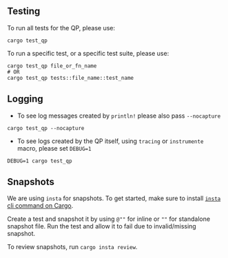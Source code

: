 ## Testing

To run all tests for the QP, please use:

```
cargo test_qp
```

To run a specific test, or a specific test suite, please use:

```
cargo test_qp file_or_fn_name
# OR
cargo test_qp tests::file_name::test_name
```

## Logging

* To see log messages created by `println!` please also pass `--nocapture`

```
cargo test_qp --nocapture
```

* To see logs created by the QP itself, using `tracing` or `instrumente` macro, please set `DEBUG=1`

```
DEBUG=1 cargo test_qp
```

## Snapshots

We are using `insta` for snapshots. To get started, make sure to install [`insta` cli command on Cargo](https://insta.rs/docs/cli/).

Create a test and snapshot it by using `@""` for inline or `""` for standalone snapshot file. Run the test and allow it to fail due to invalid/missing snapshot.

To review snapshots, run `cargo insta review`.
